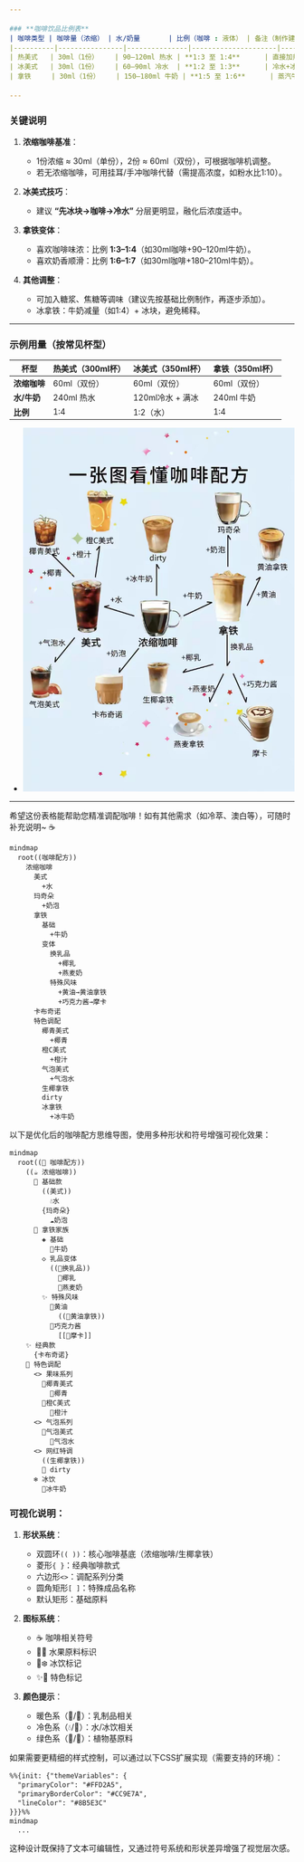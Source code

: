 ```yaml
---

### **咖啡饮品比例表**
| 咖啡类型 | 咖啡量（浓缩） | 水/奶量       | 比例（咖啡 : 液体） | 备注（制作建议）                 |
|----------|----------------|---------------|---------------------|----------------------------------|
| 热美式   | 30ml（1份）    | 90–120ml 热水 | **1:3 至 1:4**      | 直接加热水，喜欢浓可减少水量。   |
| 冰美式   | 30ml（1份）    | 60–90ml 冷水  | **1:2 至 1:3**      | 冷水+冰块，搅拌后饮用更冰爽。    |
| 拿铁     | 30ml（1份）    | 150–180ml 牛奶 | **1:5 至 1:6**      | 蒸汽牛奶+薄奶泡，奶量可依喜好增减。 |

---
```


### **关键说明**
1. **浓缩咖啡基准**：  
   - 1份浓缩 ≈ 30ml（单份），2份 ≈ 60ml（双份），可根据咖啡机调整。
   - 若无浓缩咖啡，可用挂耳/手冲咖啡代替（需提高浓度，如粉水比1:10）。

2. **冰美式技巧**：  
   - 建议 **“先冰块→咖啡→冷水”** 分层更明显，融化后浓度适中。

3. **拿铁变体**：  
   - 喜欢咖啡味浓：比例 **1:3–1:4**（如30ml咖啡+90–120ml牛奶）。  
   - 喜欢奶香顺滑：比例 **1:6–1:7**（如30ml咖啡+180–210ml牛奶）。  

4. **其他调整**：  
   - 可加入糖浆、焦糖等调味（建议先按基础比例制作，再逐步添加）。  
   - 冰拿铁：牛奶减量（如1:4）+ 冰块，避免稀释。

---

### **示例用量（按常见杯型）**
| 杯型       | 热美式（300ml杯） | 冰美式（350ml杯） | 拿铁（350ml杯） |
|------------|-------------------|-------------------|-----------------|
| **浓缩咖啡** | 60ml（双份）      | 60ml（双份）      | 60ml（双份）    |
| **水/牛奶**  | 240ml 热水        | 120ml冷水 + 满冰  | 240ml 牛奶      |
| **比例**     | 1:4               | 1:2（水）         | 1:4             |


- ![coff](./gif/coff.JPG)
---
希望这份表格能帮助您精准调配咖啡！如有其他需求（如冷萃、澳白等），可随时补充说明~ ☕️

```mermaid
mindmap
  root((咖啡配方))
    浓缩咖啡
      美式
        +水
      玛奇朵
        +奶泡
      拿铁
        基础
          +牛奶
        变体
          换乳品
            +椰乳
            +燕麦奶
          特殊风味
            +黄油→黄油拿铁
            +巧克力酱→摩卡
      卡布奇诺
      特色调配
        椰青美式
          +椰青
        橙C美式
          +橙汁
        气泡美式
          +气泡水
        生椰拿铁
        dirty
        冰拿铁
          +冰牛奶
```

以下是优化后的咖啡配方思维导图，使用多种形状和符号增强可视化效果：

```mermaid
mindmap
  root((🍑 咖啡配方))
    ((☕ 浓缩咖啡))
      🌟 基础款
        ((美式))
          💧水
        {玛奇朵}
          ☁️奶泡
      🥛 拿铁家族
        ◈ 基础
          🥛牛奶
        ◇ 乳品变体
          ((🔄换乳品))
            🥥椰乳
            🌾燕麦奶
        ✨ 特殊风味
          🧈黄油
            ((🧈黄油拿铁))
          🍫巧克力酱
            [[🍫摩卡]]
    ✨ 经典款
      {卡布奇诺}
    🌈 特色调配
      <> 果味系列
        🥥椰青美式
          🥥椰青
        🍊橙C美式
          🍊橙汁
      <> 气泡系列
        🫧气泡美式
          🫧气泡水
      <> 网红特调
        ((生椰拿铁))
        💠 dirty
      ❄️ 冰饮
        🧊冰牛奶
```

### 可视化说明：
1. **形状系统**：
   - 双圆环`(( ))`：核心咖啡基底（浓缩咖啡/生椰拿铁）
   - 菱形`{ }`：经典咖啡款式
   - 六边形`<>`：调配系列分类
   - 圆角矩形`[ ]`：特殊成品名称
   - 默认矩形：基础原料

2. **图标系统**：
   - ☕ 咖啡相关符号
   - 🥥🍊 水果原料标识
   - 🧊❄️ 冰饮标记
   - ✨🌟 特色标记

3. **颜色提示**：
   - 暖色系（🍑/🧈）：乳制品相关
   - 冷色系（💧/🧊）：水/冰饮相关
   - 绿色系（🌾/🥥）：植物基原料

如果需要更精细的样式控制，可以通过以下CSS扩展实现（需要支持的环境）：
```mermaid
%%{init: {"themeVariables": {
  "primaryColor": "#FFD2A5",
  "primaryBorderColor": "#CC9E7A",
  "lineColor": "#8B5E3C"
}}}%%
mindmap
  ...
```

这种设计既保持了文本可编辑性，又通过符号系统和形状差异增强了视觉层次感。